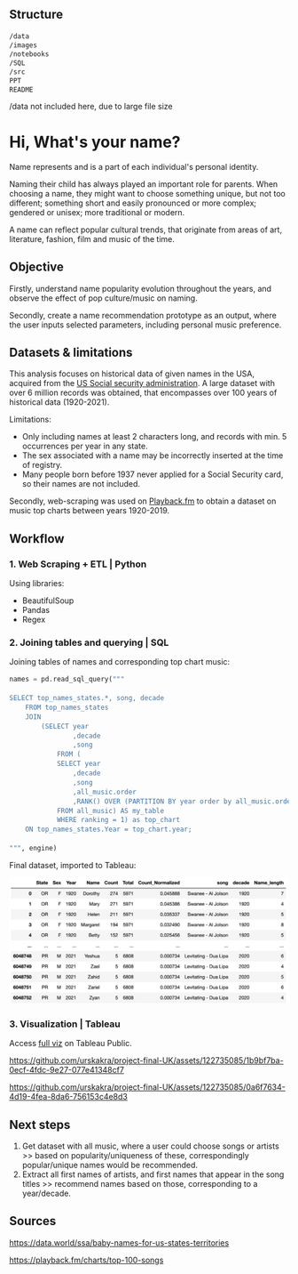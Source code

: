 
## Structure

```
/data
/images
/notebooks
/SQL
/src
PPT
README
```

/data not included here, due to large file size

# Hi, What's your name?

Name represents and is a part of each individual's personal identity.

Naming their child has always played an important role for parents. When choosing a name, they might want to choose something unique, but not too different; something short and easily pronounced or more complex; gendered or unisex; more traditional or modern. 

A name can reflect popular cultural trends, that originate from areas of art, literature, fashion, film and music of the time.

## Objective

Firstly, understand name popularity evolution throughout the years, and observe the effect of pop culture/music on naming.

Secondly, create a name recommendation prototype as an output, where the user inputs selected parameters, including personal music preference.

## Datasets & limitations

This analysis focuses on historical data of given names in the USA, acquired from the [US Social security administration](https://data.world/ssa/baby-names-for-us-states-territories). A large dataset with over 6 million records was obtained, that encompasses over 100 years of historical data (1920-2021). 

Limitations:

- Only including names at least 2 characters long, and records with min. 5 occurrences per year in any state.
- The sex associated with a name may be incorrectly inserted at the time of registry.
- Many people born before 1937 never applied for a Social Security card, so their names are not included.

Secondly, web-scraping was used on [Playback.fm](https://playback.fm/charts/top-100-songs) to obtain a dataset on music top charts between years 1920-2019.

## Workflow

### 1. Web Scraping + ETL | Python 

Using libraries:
- BeautifulSoup
- Pandas
- Regex

### 2. Joining tables and querying | SQL

Joining tables of names and corresponding top chart music:

```python
names = pd.read_sql_query("""

SELECT top_names_states.*, song, decade
	FROM top_names_states
    JOIN 
		(SELECT year
				,decade
                ,song
			FROM (
			SELECT year
				,decade
                ,song
				,all_music.order
				,RANK() OVER (PARTITION BY year order by all_music.order) as ranking
			FROM all_music) AS my_table
			WHERE ranking = 1) as top_chart
	ON top_names_states.Year = top_chart.year;

""", engine)
```

Final dataset, imported to Tableau:

![Final dataset](/images/final_dataset.png)

### 3. Visualization | Tableau

Access [full viz](https://public.tableau.com/app/profile/urska.k/viz/WhatsYourName/Story) on Tableau Public.

https://github.com/urskakra/project-final-UK/assets/122735085/1b9bf7ba-0ecf-4fdc-9e27-077e41348cf7

https://github.com/urskakra/project-final-UK/assets/122735085/0a6f7634-4d19-4fea-8da6-756153c4e8d3

## Next steps

1. Get dataset with all music, where a user could choose songs or artists >> based on popularity/uniqueness of these, correspondingly popular/unique names would be recommended.
2. Extract all first names of artists, and first names that appear in the song titles >> recommend names based on those, corresponding to a year/decade.

## Sources

https://data.world/ssa/baby-names-for-us-states-territories

https://playback.fm/charts/top-100-songs

